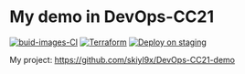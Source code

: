 # My demo in DevOps-CC21 

[![buid-images-CI](https://github.com/skiyl9x/DevOps-CC21-demo/actions/workflows/buid-images-CI.yml/badge.svg?branch=dev)](https://github.com/skiyl9x/DevOps-CC21-demo/actions/workflows/buid-images-CI.yml)
[![Terraform](https://github.com/skiyl9x/DevOps-CC21-demo/actions/workflows/terraform.yml/badge.svg)](https://github.com/skiyl9x/DevOps-CC21-demo/actions/workflows/terraform.yml)
[![Deploy on staging](https://github.com/skiyl9x/DevOps-CC21-demo/actions/workflows/deploy-to-eks.yml/badge.svg)](https://github.com/skiyl9x/DevOps-CC21-demo/actions/workflows/deploy-to-eks.yml)


My project: https://github.com/skiyl9x/DevOps-CC21-demo

